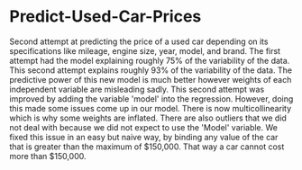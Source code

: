 # Predict-Used-Car-Prices
Second attempt at predicting the price of a used car depending on its specifications like mileage, engine size, year, model, and brand. The first attempt had the model explaining roughly 75% of the variability of the data. This second attempt explains roughly 93% of the variability of the data. The predictive power of this new model is much better however weights of each independent variable are misleading sadly. This second attempt was improved by adding the variable 'model' into the regression. However, doing this made some issues come up in our model. There is now multicollinearity which is why some weights are inflated. There are also outliers that we did not deal with because we did not expect to use the 'Model' variable. We fixed this issue in an easy but naive way, by binding any value of the car that is greater than the maximum of $150,000. That way a car cannot cost more than $150,000.
